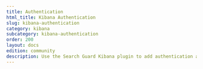```yaml
---
title: Authentication
html_title: Kibana Authentication
slug: kibana-authentication
category: kibana
subcategory: kibana-authentication
order: 200
layout: docs
edition: community
description: Use the Search Guard Kibana plugin to add authentication and session management to Kibana.
---
```

<!---
Copyright 2019 floragunn GmbH
-->